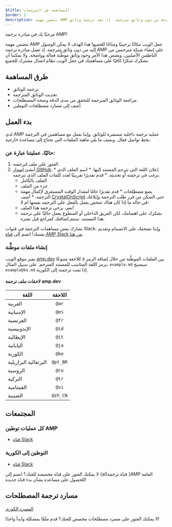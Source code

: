 ```yaml
---
$title: المساهمة في الترجمات
$order: 2
description: تتضمن مهمة AMP جعل الويب مكانًا ترحيبيًا ومتاحًا للجميع، ولا يمكننا الوصول إلى هذا الهدف من دون وثائق مترجمة. إذ تعد ترجمة وثائق AMP عملية أساسية تساعد في نجاح مجتمع AMP وحمايته.
---
```


مرحبًا بك في مبادرة ترجمة AMP!

تتضمن مهمة AMP جعل الويب مكانًا ترحيبيًا ومتاحًا للجميع! هذا الهدف لا يمكن الوصول إليه من دون وثائق مترجمة. إذ تعمل مبادرة ترجمة AMP على إنشاء شبكة مترجمين من الناطقين الأصليين. ويضمن هذا الأمر وجود وثائق موطَّنة فعالة وواضحة. ولا يمكننا أن نشكرك شكرًا كافيًا على مساهمتك في جعل الويب نظام اتصال مشترك للجميع.

## طرق المساهمة

- ترجمة الوثائق.
- تحديث الوثائق المترجمة.
- مراجعة الوثائق المترجمة للتحقق من مدى الدقة وصحة المصطلحات.
- أضف إلى مسارد مصطلحات التوطين.

## بدء العمل

لدى AMP عملية ترجمة داخلية مستمرة للوثائق. وإننا نعمل مع مساهمين في الترجمة بخط تواصل فعال. ويصف ما يلي ماهية الملفات التي تحتاج إلى مساعدة خارجية.

### حاليًا، عمليتنا عبارة عن:

1. العثور على ملف لترجمته.
2. أنشئ [إصدار GitHub](https://github.com/ampproject/docs/issues/new). * إعلان اللغة التي تترجم المستند إليها. * اسم الملف الذي ترغب في ترجمته أو تحديثه. * قدم تقديرًا تقريبيًا لعدد كلمات الملف الذي تترجمه.
    - الملف بالكامل
    - جزء من الملف
    - بضع مصطلحات * قدم تقديرًا عامًا لمقدار الوقت المستغرق لإكمال مهمة الترجمة. * أضف [CrystalOnScript](https://github.com/CrystalOnScript) حتى التمكن من فرز طلب الترجمة وإبلاغك في حالة ما إذا كان هناك شخص يعمل بالفعل على الترجمة نفسها أم لا:
    - نعم، يرجى ترجمة هذا الملف!
    - نشكرك على اهتمامك، لكن الفريق الداخلي أو المتطوع يعمل حاليًا على ترجمة هذا المستند. ستتم إضافتك كمراجع قبل نشره.

تشارك بعض مساهمات الترجمة في قنوات Slack. وإننا نشجعك على الانضمام وتقديم نفسك! انضم إلى [قناة AMP Slack من هنا](https://docs.google.com/forms/d/e/1FAIpQLSd83J2IZA6cdR6jPwABGsJE8YL4pkypAbKMGgUZZriU7Qu6Tg/viewform?fbzx=4406980310789882877).

### إنشاء ملفات موطَّنة

يميز موقع الويب [amp.dev](https://amp.dev/) بين الملفات الموطَّنة من خلال إضافة الرمز `@` كلاحقة متبوعًا برمز اللغة المناسب للمستند المترجم. على سبيل المثال، `example.md` سيصبح `example@ko.md` إذا تمت ترجمته إلى الكورية.

#### لاحقات ملف ترجمة amp.dev

اللغة | اللاحقة
--- | :-:
العربية | `@ar`
الإسبانية | `@es`
الفرنسية | `@fr`
الإندونيسية | `@id`
الإيطالية | `@it`
اليابانية | `@ja`
الكورية | `@ko`
البرتغالية البرازيلية | `@pt_BR`
الروسية | `@ru`
التركية | `@tr`
الفيتنامية | `@vi`
الصينية | `@zh_CN`

## المجتمعات

### كل عمليات توطين AMP

- [قناة Slack](https://amphtml.slack.com/messages/CCVMH4ZMF)

### التوطين إلى الكورية

- [قناة Slack](https://amphtml.slack.com/messages/CCR8RFVUH)

لا يمكنك العثور على قناة مخصصة للغتك؟ انضم إلى {a0قناة ترجمة }AMP العامة للحصول على مساعدة بشأن بدء قناة جديدة!

## مسارد ترجمة المصطلحات

####

[المسرد الكوري](https://github.com/ampproject/docs/blob/master/glossaries/KOREAN.md)

لا يمكنك العثور على مسرد مصطلحات مخصص للغتك؟ قدم ملفًا بمشكلة وابدأ واحدًا!
